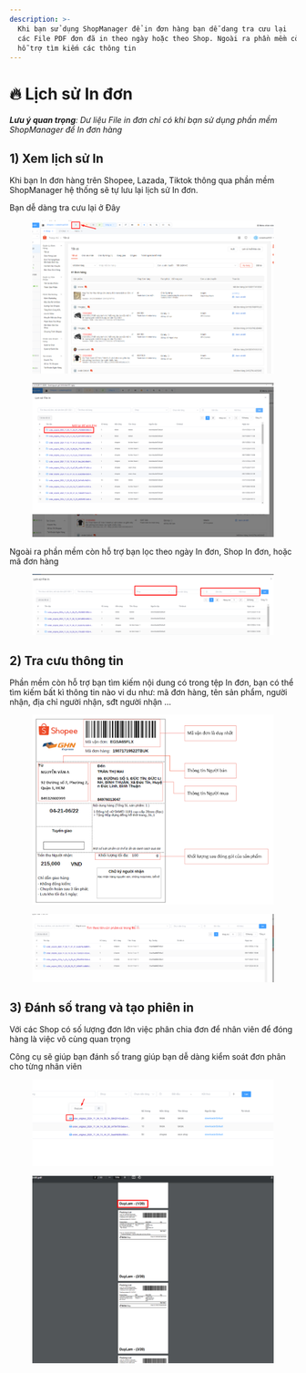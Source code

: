 ```yaml
---
description: >-
  Khi bạn sử dụng ShopManager để in đơn hàng bạn dễ dang tra cưu lại
  các File PDF đơn đã in theo ngày hoặc theo Shop. Ngoài ra phần mềm còn
  hỗ trợ tìm kiếm các thông tin
---
```


# 🔥 Lịch sử In đơn

_**Lưu ý quan trọng**: Dư liệu File in đơn chỉ có khi bạn sử dụng phần mềm ShopManager để In đơn hàng_

## 1) Xem lịch sử In

Khi bạn In đơn hàng trên Shopee, Lazada, Tiktok thông qua phần mềm ShopManager hệ thống sẽ tự lưu lại lịch sử In đơn.

Bạn dễ dàng tra cưu lại ở Đây

<figure><img src="../../.gitbook/assets/image (2).png" alt=""><figcaption></figcaption></figure>

<figure><img src="../../.gitbook/assets/image (1) (1) (1).png" alt=""><figcaption></figcaption></figure>

Ngoài ra phần mềm còn hỗ trợ bạn lọc theo ngày In đơn, Shop In đơn, hoặc mã đơn hàng

<figure><img src="../../.gitbook/assets/image (3).png" alt=""><figcaption></figcaption></figure>



## 2) Tra cưu thông tin

Phần mềm còn hỗ trợ bạn tìm kiếm nội dung có trong tệp In đơn, bạn có thể tìm kiếm bất kì thông tin nào vi du như:  mã đơn hàng, tên sản phẩm, người nhận, địa chỉ người nhận, sđt người nhận ...



<figure><img src="../../.gitbook/assets/image (5).png" alt=""><figcaption></figcaption></figure>



<figure><img src="../../.gitbook/assets/image (4).png" alt=""><figcaption></figcaption></figure>



## 3) Đánh số trang và tạo phiên in

Với các Shop có số lượng đơn lớn việc phân chia đơn để nhân viên để đóng hàng là việc vô cùng quan trọng

Công cụ sẽ giúp bạn đánh số trang giúp bạn dễ dàng kiểm soát đơn phân cho từng nhân viên

<figure><img src="../../.gitbook/assets/image (343).png" alt=""><figcaption></figcaption></figure>



<figure><img src="../../.gitbook/assets/image (342).png" alt=""><figcaption></figcaption></figure>
